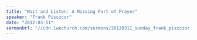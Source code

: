 ```yaml
---
title: "Wait and Listen: A Missing Part of Prayer"
speaker: "Frank Pisczcor"
date: "2012-03-11"
sermonUrl: "//cdn.lwechurch.com/sermons/20120311_sunday_frank_piszczor_wait_and_listen_a_missing_part_of_prayer.mp3"
---
```

